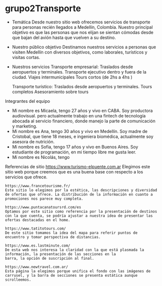 # grupo2Transporte

- Temática
    Desde nuestro sitio web ofrecemos servicios de transporte para personas recién llegados a Medellín, Colombia. 
    Nuestro principal objetivo es que las personas que nos elijan se sientan cómodas desde que bajan del avión hasta que vuelven a su destino. 
    
- Nuestro público objetivo 
    Destinamos nuestros servicios a personas que visiten Medellín con diversos objetivos, como laborales, turísticos y visitas cortas. 

- Nuestros servicios 
    Transporte empresarial: 
    Traslados desde aeropuertos y terminales. 
    Transporte ejecutivo dentro y fuera de la ciudad. 
    Viajes intermunicipales
    Tours cortos (de 2hs a 4hs )

    Transporte turístico:
    Traslados desde aeropuertos y terminales.
    Tours completos
    Asesoramiento sobre tours 

Integrantes del equipo
- Mi nombre es Micaela, tengo 27 años y vivo en CABA. Soy productora audiovisual. pero actualmente trabajo en una fintech de tecnología abocada al servicio financiero, donde manejo la parte de comunicación y marketing.
- Mi nombre es Ana, tengo 30 años y vivo en Medellín. Soy madre de Cristobal, que tiene 18 meses, e ingeniera biomédica, actualmente soy asesora de nutrición. 
- Mi nombre es Sofia, tengo 17 años y vivo en Buenos Aires. Soy estudiante de programación, en mi tiempo libre me gusta leer. 
- Mi nombre es Nicolás, tengo 

Referencias de sitio
    https://www.turismo-elpuente.com.ar 
    Elegimos este sitio web porque creemos que es una buena base con respecto a los servicios que ofrece.

    https://www.francetourisme.fr/
    Este sitio lo elegimos por la estética, las descripciones y diversidad de ofertas que ofrece. La distribución de la información en cuanto a promociones nos parece muy completa.  

    https://www.puntacanatoursrd.com/es
    Optamos por este sitio como referencia por la presentación de destinos con la que cuenta, se podría ajustar a nuestra idea de presentar las ofertas destacadas en el home. 

    https://www.tatitotours.com/
    De este sitio tomamos la idea del mapa para referir puntos de encuentro y tomar perspectiva de distancias. 

    https://www.es.lastminute.com/
    De esta web nos interesa la claridad con la que está plasmada la información, la presentación de las secciones en la 
    barra, la opción de suscripción al final. 

    https://www.newtravel.com.ar/
    Esta página la elegimos porque unifica el fondo con las imágenes de carrusel, y la barra de secciones se presenta estática aunque scrolleemos. 
